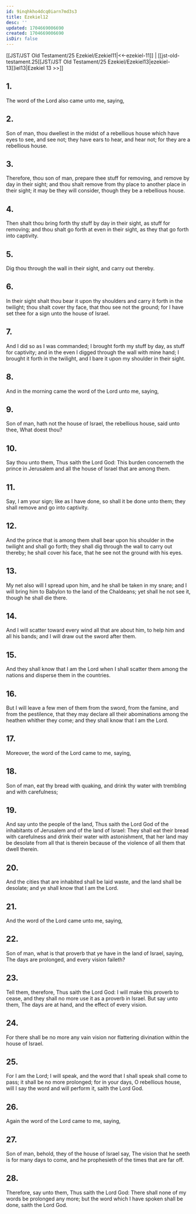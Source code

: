 ```yaml
---
id: 9inqhkho4dcq0iarn7md3s3
title: Ezekiel12
desc: ''
updated: 1704669006690
created: 1704669006690
isDir: false
---
```

[[JST/JST Old Testament/25 Ezekiel/Ezekiel11|<<-ezekiel-11]] | [[jst-old-testament.25[[JST/JST Old Testament/25 Ezekiel/Ezekiel13|ezekiel-13]]iel13|Ezekiel 13 >>]]
## 1.
The word of the Lord also came unto me, saying,
## 2.
Son of man, thou dwellest in the midst of a rebellious house which have eyes to see, and see not; they have ears to hear, and hear not; for they are a rebellious house.
## 3.
Therefore, thou son of man, prepare thee stuff for removing, and remove by day in their sight; and thou shalt remove from thy place to another place in their sight; it may be they will consider, though they be a rebellious house.
## 4.
Then shalt thou bring forth thy stuff by day in their sight, as stuff for removing; and thou shalt go forth at even in their sight, as they that go forth into captivity.
## 5.
Dig thou through the wall in their sight, and carry out thereby.
## 6.
In their sight shalt thou bear it upon thy shoulders and carry it forth in the twilight; thou shalt cover thy face, that thou see not the ground; for I have set thee for a sign unto the house of Israel.
## 7.
And I did so as I was commanded; I brought forth my stuff by day, as stuff for captivity; and in the even I digged through the wall with mine hand; I brought it forth in the twilight, and I bare it upon my shoulder in their sight.
## 8.
And in the morning came the word of the Lord unto me, saying,
## 9.
Son of man, hath not the house of Israel, the rebellious house, said unto thee, What doest thou?
## 10.
Say thou unto them, Thus saith the Lord God: This burden concerneth the prince in Jerusalem and all the house of Israel that are among them.
## 11.
Say, I am your sign; like as I have done, so shall it be done unto them; they shall remove and go into captivity.
## 12.
And the prince that is among them shall bear upon his shoulder in the twilight and shall go forth; they shall dig through the wall to carry out thereby; he shall cover his face, that he see not the ground with his eyes.
## 13.
My net also will I spread upon him, and he shall be taken in my snare; and I will bring him to Babylon to the land of the Chaldeans; yet shall he not see it, though he shall die there.
## 14.
And I will scatter toward every wind all that are about him, to help him and all his bands; and I will draw out the sword after them.
## 15.
And they shall know that I am the Lord when I shall scatter them among the nations and disperse them in the countries.
## 16.
But I will leave a few men of them from the sword, from the famine, and from the pestilence, that they may declare all their abominations among the heathen whither they come; and they shall know that I am the Lord.
## 17.
Moreover, the word of the Lord came to me, saying,
## 18.
Son of man, eat thy bread with quaking, and drink thy water with trembling and with carefulness;
## 19.
And say unto the people of the land, Thus saith the Lord God of the inhabitants of Jerusalem and of the land of Israel: They shall eat their bread with carefulness and drink their water with astonishment, that her land may be desolate from all that is therein because of the violence of all them that dwell therein.
## 20.
And the cities that are inhabited shall be laid waste, and the land shall be desolate; and ye shall know that I am the Lord.
## 21.
And the word of the Lord came unto me, saying,
## 22.
Son of man, what is that proverb that ye have in the land of Israel, saying, The days are prolonged, and every vision faileth?
## 23.
Tell them, therefore, Thus saith the Lord God: I will make this proverb to cease, and they shall no more use it as a proverb in Israel. But say unto them, The days are at hand, and the effect of every vision.
## 24.
For there shall be no more any vain vision nor flattering divination within the house of Israel.
## 25.
For I am the Lord; I will speak, and the word that I shall speak shall come to pass; it shall be no more prolonged; for in your days, O rebellious house, will I say the word and will perform it, saith the Lord God.
## 26.
Again the word of the Lord came to me, saying,
## 27.
Son of man, behold, they of the house of Israel say, The vision that he seeth is for many days to come, and he prophesieth of the times that are far off.
## 28.
Therefore, say unto them, Thus saith the Lord God: There shall none of my words be prolonged any more; but the word which I have spoken shall be done, saith the Lord God.

